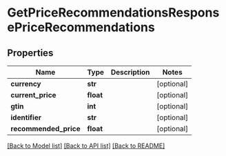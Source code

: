 # GetPriceRecommendationsResponsePriceRecommendations

## Properties
Name | Type | Description | Notes
------------ | ------------- | ------------- | -------------
**currency** | **str** |  | [optional] 
**current_price** | **float** |  | [optional] 
**gtin** | **int** |  | [optional] 
**identifier** | **str** |  | [optional] 
**recommended_price** | **float** |  | [optional] 

[[Back to Model list]](../README.md#documentation-for-models) [[Back to API list]](../README.md#documentation-for-api-endpoints) [[Back to README]](../README.md)


